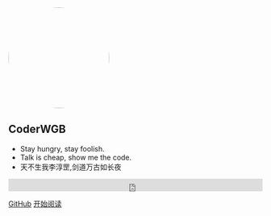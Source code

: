 <img src='https://cdn.jsdelivr.net/gh/WangGuibin/MyFilesRepo/images/20210614114348.png' width=200 height=200 style='border-radius:100px'>

## CoderWGB

- Stay hungry, stay foolish.
- Talk is cheap, show me the code.
- 天不生我李淳罡,剑道万古如长夜 

<iframe scrolling="no" src="https://tianqiapi.com/api.php?style=tx&skin=gif&align=center" frameborder="0" width="100%" height="25" allowtransparency="true"></iframe>


[GitHub](https://github.com/WangGuibin)
[开始阅读](README.md)

<!-- 背景色 -->
<!-- ![color](#fff) -->



